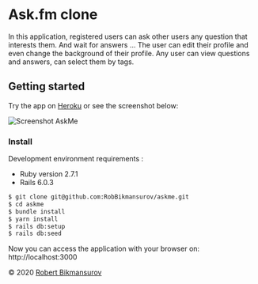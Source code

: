 
# Ask.fm clone

In this application, registered users can ask other users any question that interests them. And wait for answers ...
The user can edit their profile and even change the background of their profile.
Any user can view questions and answers, can select them by tags.

## Getting started

Try the app on [Heroku](https://askme-robb.herokuapp.com/)
or see the screenshot below:

![Screenshot AskMe](https://bikmansurov.ru/askme-app.jpg)

### Install

Development environment requirements :
* Ruby version 2.7.1
* Rails 6.0.3

```bash
$ git clone git@github.com:RobBikmansurov/askme.git
$ cd askme
$ bundle install
$ yarn install
$ rails db:setup
$ rails db:seed
```

Now you can access the application with your browser on: http://localhost:3000


&copy; 2020 [Robert Bikmansurov](https://bikmansurov.ru)
